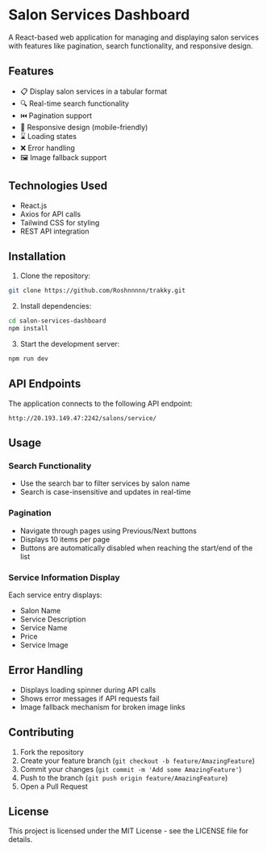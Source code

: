 # Salon Services Dashboard

A React-based web application for managing and displaying salon services with features like pagination, search functionality, and responsive design.

## Features

- 📋 Display salon services in a tabular format
- 🔍 Real-time search functionality
- ⏮️ Pagination support
- 📱 Responsive design (mobile-friendly)
- ⌛ Loading states
- ❌ Error handling
- 🖼️ Image fallback support

## Technologies Used

- React.js
- Axios for API calls
- Tailwind CSS for styling
- REST API integration

## Installation

1. Clone the repository:

```bash
git clone https://github.com/Roshnnnnn/trakky.git
```

2. Install dependencies:

```bash
cd salon-services-dashboard
npm install
```

3. Start the development server:

```bash
npm run dev
```

## API Endpoints

The application connects to the following API endpoint:

```
http://20.193.149.47:2242/salons/service/
```

## Usage

### Search Functionality

- Use the search bar to filter services by salon name
- Search is case-insensitive and updates in real-time

### Pagination

- Navigate through pages using Previous/Next buttons
- Displays 10 items per page
- Buttons are automatically disabled when reaching the start/end of the list

### Service Information Display

Each service entry displays:

- Salon Name
- Service Description
- Service Name
- Price
- Service Image

## Error Handling

- Displays loading spinner during API calls
- Shows error messages if API requests fail
- Image fallback mechanism for broken image links

## Contributing

1. Fork the repository
2. Create your feature branch (`git checkout -b feature/AmazingFeature`)
3. Commit your changes (`git commit -m 'Add some AmazingFeature'`)
4. Push to the branch (`git push origin feature/AmazingFeature`)
5. Open a Pull Request

## License

This project is licensed under the MIT License - see the LICENSE file for details.
